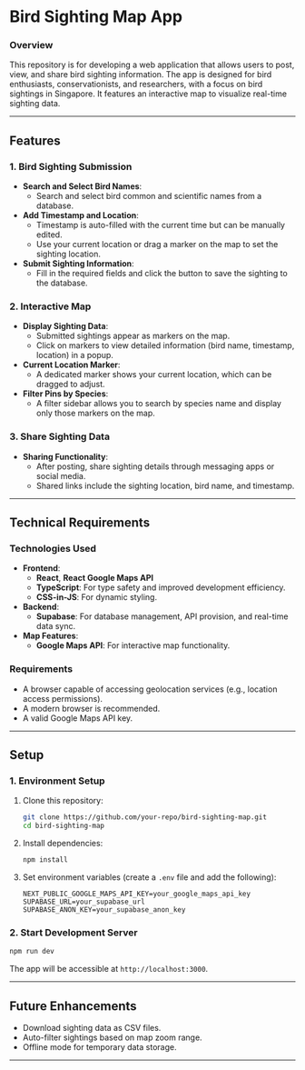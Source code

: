 # **Bird Sighting Map App**

### **Overview**
This repository is for developing a web application that allows users to post, view, and share bird sighting information. The app is designed for bird enthusiasts, conservationists, and researchers, with a focus on bird sightings in Singapore. It features an interactive map to visualize real-time sighting data.

---

## **Features**

### **1. Bird Sighting Submission**
- **Search and Select Bird Names**:
  - Search and select bird common and scientific names from a database.
- **Add Timestamp and Location**:
  - Timestamp is auto-filled with the current time but can be manually edited.
  - Use your current location or drag a marker on the map to set the sighting location.
- **Submit Sighting Information**:
  - Fill in the required fields and click the button to save the sighting to the database.

### **2. Interactive Map**
- **Display Sighting Data**:
  - Submitted sightings appear as markers on the map.
  - Click on markers to view detailed information (bird name, timestamp, location) in a popup.
- **Current Location Marker**:
  - A dedicated marker shows your current location, which can be dragged to adjust.
- **Filter Pins by Species**:
  - A filter sidebar allows you to search by species name and display only those markers on the map.

### **3. Share Sighting Data**
- **Sharing Functionality**:
  - After posting, share sighting details through messaging apps or social media.
  - Shared links include the sighting location, bird name, and timestamp.

---

## **Technical Requirements**

### **Technologies Used**
- **Frontend**:
  - **React**, **React Google Maps API**
  - **TypeScript**: For type safety and improved development efficiency.
  - **CSS-in-JS**: For dynamic styling.
- **Backend**:
  - **Supabase**: For database management, API provision, and real-time data sync.
- **Map Features**:
  - **Google Maps API**: For interactive map functionality.

### **Requirements**
- A browser capable of accessing geolocation services (e.g., location access permissions).
- A modern browser is recommended.
- A valid Google Maps API key.

---

## **Setup**

### **1. Environment Setup**
1. Clone this repository:
   ```bash
   git clone https://github.com/your-repo/bird-sighting-map.git
   cd bird-sighting-map
   ```

2. Install dependencies:
   ```bash
   npm install
   ```

3. Set environment variables (create a `.env` file and add the following):
   ```
   NEXT_PUBLIC_GOOGLE_MAPS_API_KEY=your_google_maps_api_key
   SUPABASE_URL=your_supabase_url
   SUPABASE_ANON_KEY=your_supabase_anon_key
   ```

### **2. Start Development Server**
```bash
npm run dev
```
The app will be accessible at `http://localhost:3000`.

---

## **Future Enhancements**
- Download sighting data as CSV files.
- Auto-filter sightings based on map zoom range.
- Offline mode for temporary data storage.

---